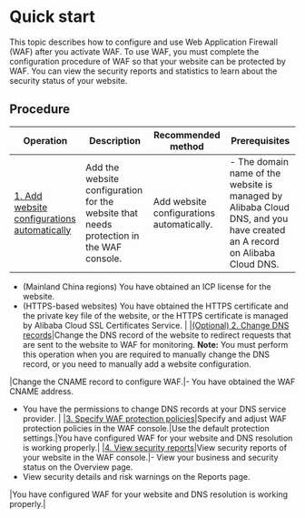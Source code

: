 # Quick start

This topic describes how to configure and use Web Application Firewall \(WAF\) after you activate WAF. To use WAF, you must complete the configuration procedure of WAF so that your website can be protected by WAF. You can view the security reports and statistics to learn about the security status of your website.

## Procedure

|Operation|Description|Recommended method|Prerequisites|
|---------|-----------|------------------|-------------|
|[1. Add website configurations automatically]()|Add the website configuration for the website that needs protection in the WAF console.|Add website configurations automatically.|-   The domain name of the website is managed by Alibaba Cloud DNS, and you have created an A record on Alibaba Cloud DNS.
-   \(Mainland China regions\) You have obtained an ICP license for the website.
-   \(HTTPS-based websites\) You have obtained the HTTPS certificate and the private key file of the website, or the HTTPS certificate is managed by Alibaba Cloud SSL Certificates Service. |
|[\(Optional\) 2. Change DNS records]()|Change the DNS record of the website to redirect requests that are sent to the website to WAF for monitoring. **Note:** You must perform this operation when you are required to manually change the DNS record, or you need to manually add a website configuration.

|Change the CNAME record to configure WAF.|-   You have obtained the WAF CNAME address.
-   You have the permissions to change DNS records at your DNS service provider. |
|[3. Specify WAF protection policies]()|Specify and adjust WAF protection policies in the WAF console.|Use the default protection settings.|You have configured WAF for your website and DNS resolution is working properly.|
|[4. View security reports]()|View security reports of your website in the WAF console.|-   View your business and security status on the Overview page.
-   View security details and risk warnings on the Reports page.

|You have configured WAF for your website and DNS resolution is working properly.|

